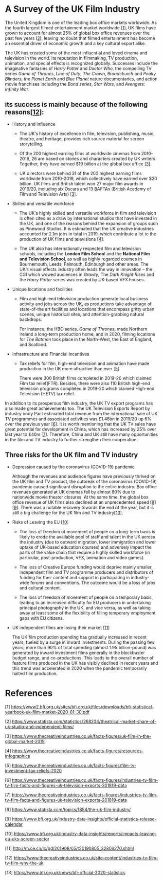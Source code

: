 # A Survey of the UK Film Industry

The United Kingdom is one of the leading box office markets worldwide. As the fourth largest filmed entertainment market worldwide [[1](https://www2.bfi.org.uk/sites/bfi.org.uk/files/downloads/bfi-statistical-yearbook-uk-film-market-2020-01-30.pdf)], UK films have grown to account for almost 25% of global box office revenues over the past few years [[2](https://www.statista.com/statistics/268204/theatrical-market-share-of-uk-studio-and-independent-films/)], leaving no doubt that filmed entertainment has become an essential driver of economic growth and a key cultural export alike. 


The UK has created some of the most influential and loved cinema and television in the world. Its reputation in filmmaking, TV production, animation, and special effects is recognized globally. Successes include the imaginative fantasies of *Harry Potter* and *Doctor Who*, the compelling TV series *Game of Thrones*, *Line of Duty*, *The Crown*, *Broadchurch* and *Peaky Blinders*, *the Planet Earth* and *Blue Planet* nature documentaries, and action movie franchises including the *Bond series*, *Star Wars*, and *Avengers: Infinity War*.


##  its success is mainly because of the following reasons[[12](https://www.thecreativeindustries.co.uk/site-content/industries-tv-film-tv-film-why-the-uk)]:
* History and influence
    * The UK's history of excellence in film, television, publishing, music, theatre, and heritage, provides rich source material for screen storytelling. 

    * Of the 200 highest earning films at worldwide cinemas from 2010-2019, 26 are based on stories and characters created by UK writers. Together, they have earned $19 billion at the global box office [[3](https://www.thecreativeindustries.co.uk/facts-figures/uk-film-in-the-global-market-2019)].

    * UK directors were behind 31 of the 200 highest earning films worldwide from 2010-2019, which collectively have earned over $20 billion. UK films and British talent won 27 major film awards in 2019/20, including six Oscars and 13 BAFTAs (British Academy of Film and Television Arts) [[3](https://www.thecreativeindustries.co.uk/facts-figures/uk-film-in-the-global-market-2019)].

* Skilled and versatile workforce
    * The UK's highly skilled and versatile workforce in film and television is often cited as a draw by international studios that have invested in the UK, and one of the reasons behind the expansion of groups such as Pinewood Studios. It is estimated that the UK creative industries accounted for 2.1m jobs in total in 2019, which contribute a lot to the production of UK films and televisions [[4](https://www.thecreativeindustries.co.uk/facts-figures/resources-infographics)].

    * The UK also has internationally respected film and television schools, including the **London Film School** and the **National Film and Television School**, as well as highly regarded courses in Bournemouth, Leeds, Falmouth, Edinburgh and other areas. The UK’s visual effects industry often leads the way in innovation – the CGI which wowed audiences in *Gravity*, The *Dark Knight Rises* and the *Harry Potter* series was created by UK-based VFX houses.

* Unique locations and facilities
    * Film and high-end television production generate local business activity and jobs across the UK, as productions take advantage of state-of-the art facilities and locations that encompass gritty urban scenes, unique historical sites, and attention-grabbing natural backdrops.

        For instance, the HBO series, *Game of Thrones*, made Northern Ireland a long-term production home, and in 2020, filming locations for *The Batman* took place in the North-West, the East of England, and Scotland.


* Infrastructure and Financial incentives
    *  Tax reliefs for film, high-end television and animation have made production in the UK more attractive than ever [[5](https://www.thecreativeindustries.co.uk/facts-figures/film-tv-investment-tax-reliefs-2020)].

        There were 300 British films completed in 2019-20 which claimed Film tax relief(FTR). Besides, there were also 110 British high-end television programs completed in 2019-20 which claimed High-end Television (HETV) tax relief.


In addition to its prosperous film industry, the UK TV export programs has also made great achievements too. The UK Television Exports Report by industry body Pact estimated total revenue from the international sale of UK TV programmes and associated activities was £1.48bn in 2019/20 up 6% over the previous year [[6](https://www.thecreativeindustries.co.uk/facts-figures/industries-tv-film-tv-film-facts-and-figures-uk-television-exports-201819-data)]. It is worth mentioning that the UK TV sales have great potential for development in China, which has increased by 25% over last year to £40m [[7](https://www.thecreativeindustries.co.uk/facts-figures/industries-tv-film-tv-film-facts-and-figures-uk-television-exports-201819-data)]. Therefore, China and UK still have many opportunities in the film and TV industry to further strengthen their cooperation.


## Three risks for the UK film and TV industry

* Depression caused by the coronavirus (COVID-19) pandemic

    Although the revenues and audience figures have previously thrived on the UK film and TV product, the outbreak of the coronavirus (COVID-19) pandemic caused significant disruption to the entire industry. Box office revenues generated at UK cinemas fell by almost 80% due to nationwide movie theater closures. At the same time, the global box office revenue of UK films also declined at an unprecedented speed [[8](https://www.statista.com/topics/1854/the-uk-film-industry/)][[9](https://www.bfi.org.uk/industry-data-insights/official-statistics-release-calendar)]. There was a notable recovery towards the end of the year, but it is still a big challenge for the UK film and TV industry[[13](https://www.bfi.org.uk/news/bfi-official-2020-statistics)]. 


* Risks of Leaving the EU [[10](https://www.bfi.org.uk/industry-data-insights/reports/impacts-leaving-eu-uks-screen-sector)]
    * The loss of freedom of movement of people on a long-term basis is likely  to erode the available pool of staff and talent in the UK across the industry (due to outward migration, lower immigration and lower uptake of UK-based  education courses) and adversely impact the parts of the value chain that  require a highly skilled workforce (in particular, post-production, VFX,  animation and video games).

    * The loss of Creative Europe funding would deprive mainly smaller, independent film and TV programme producers and distributors of funding for their content and support in participating in industry-wide forums and conventions. The outcome would be a loss of jobs and cultural content.


    * The loss of freedom of movement of people on a temporary basis, leading to an increased difficulty for EU producers in undertaking principal photography in the UK, and vice versa, as well as taking away at least some of the flexibility of filling temporary employment gaps with EU citizens.



* UK independent films are losing their market [[11](http://m.ce.cn/lc/gd/201908/05/t20190805_32806270.shtml)]

    The UK film production spending has gradually increased in recent years, fueled by a surge in inward investments. During the passing few years, more than 90% of total spending (almost 1.95 billion-pound) was generated by inward investment films generally in the blockbuster budget range, and co-productions. This leads to the overall number of feature films produced in the UK has visibly declined in recent years and this trend was accelerated in 2020 when the pandemic temporarily halted film production. 
    
  


# References
[1] https://www2.bfi.org.uk/sites/bfi.org.uk/files/downloads/bfi-statistical-yearbook-uk-film-market-2020-01-30.pdf

[2] https://www.statista.com/statistics/268204/theatrical-market-share-of-uk-studio-and-independent-films/

[3] https://www.thecreativeindustries.co.uk/facts-figures/uk-film-in-the-global-market-2019

[4] https://www.thecreativeindustries.co.uk/facts-figures/resources-infographics

[5] https://www.thecreativeindustries.co.uk/facts-figures/film-tv-investment-tax-reliefs-2020

[6] https://www.thecreativeindustries.co.uk/facts-figures/industries-tv-film-tv-film-facts-and-figures-uk-television-exports-201819-data

[7] https://www.thecreativeindustries.co.uk/facts-figures/industries-tv-film-tv-film-facts-and-figures-uk-television-exports-201819-data

[8] https://www.statista.com/topics/1854/the-uk-film-industry/

[9] https://www.bfi.org.uk/industry-data-insights/official-statistics-release-calendar

[10] https://www.bfi.org.uk/industry-data-insights/reports/impacts-leaving-eu-uks-screen-sector

[11] http://m.ce.cn/lc/gd/201908/05/t20190805_32806270.shtml

[12] https://www.thecreativeindustries.co.uk/site-content/industries-tv-film-tv-film-why-the-uk

[13] https://www.bfi.org.uk/news/bfi-official-2020-statistics